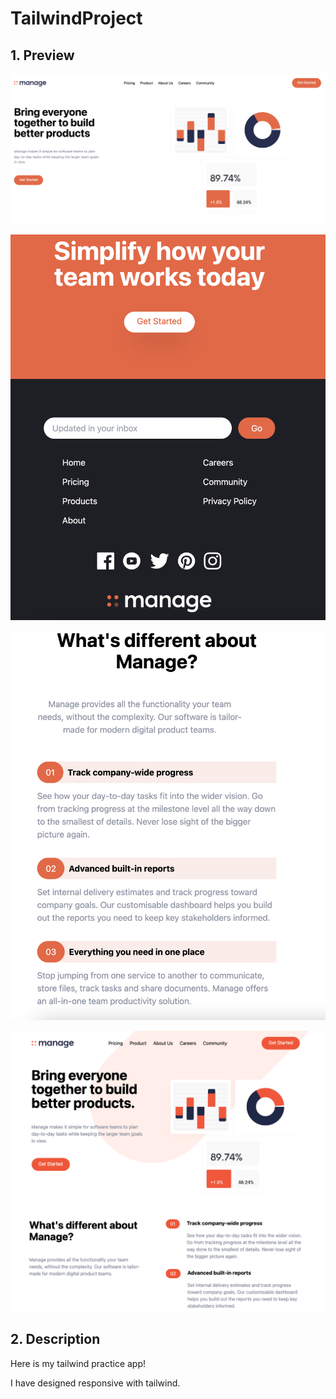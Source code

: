 # TailwindProject

## 1. Preview



![TailwindApp!](./img/one.png)

![TailwindApp!](./img/two.png)

![TailwindApp!](./img/three.png)

![TailwindApp!](./img/screen.png)


## 2. Description

Here is my tailwind practice app!

I have designed responsive with tailwind. 
